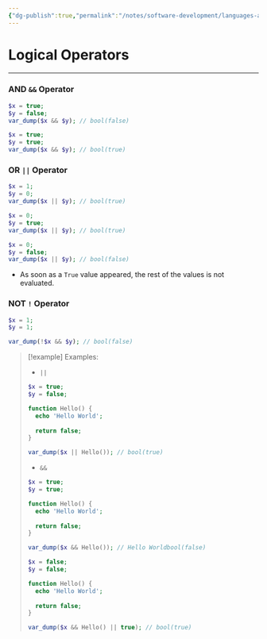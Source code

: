 ```yaml
---
{"dg-publish":true,"permalink":"/notes/software-development/languages-and-frameworks/web-development/backend/php/01-procedural/03-operators/07-logical-operators/","tags":["programming","php","webdevelopment","backend"],"created":"2025-07-13T15:24:51.234+08:00"}
---
```


# Logical Operators

--- 

### AND `&&`  Operator
```php
$x = true;
$y = false;
var_dump($x && $y); // bool(false)

$x = true;
$y = true;
var_dump($x && $y); // bool(true)
```

### OR `||` Operator
```php
$x = 1;
$y = 0;
var_dump($x || $y); // bool(true)

$x = 0;
$y = true;
var_dump($x || $y); // bool(true)

$x = 0;
$y = false;
var_dump($x || $y); // bool(false)
```
- As soon as a `True` value appeared, the rest of the values is not evaluated.

### NOT `!` Operator
```php
$x = 1;
$y = 1;

var_dump(!$x && $y); // bool(false)
```

>[!example] Examples:
> - `||`
>```php
>$x = true;
>$y = false;
>
>function Hello() {
>	echo 'Hello World';
>	
>	return false;
>}
>
>var_dump($x || Hello()); // bool(true)
>```
> - `&&`
>```php
>$x = true;
>$y = true;
>
>function Hello() {
>	echo 'Hello World';
>	
>	return false;
>}
>
>var_dump($x && Hello()); // Hello Worldbool(false)
>```
>```php
>$x = false;
>$y = false;
>
>function Hello() {
>	echo 'Hello World';
>	
>	return false;
>}
>
>var_dump($x && Hello() || true); // bool(true)
>```
